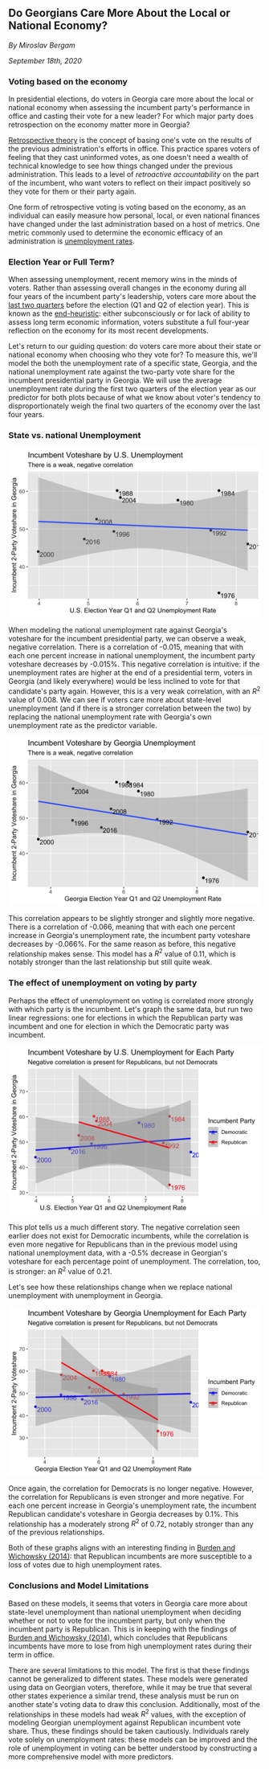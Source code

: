 ## Do Georgians Care More About the Local or National Economy?

_By Miroslav Bergam_

_September 18th, 2020_

### Voting based on the economy

In presidential elections, do voters in Georgia care more about the local or national economy when assessing the incumbent party's performance in office and casting their vote for a new leader? For which major party does retrospection on the economy matter more in Georgia?

[Retrospective theory](https://hollis.harvard.edu/primo-explore/fulldisplay?docid=TN_cdi_askewsholts_vlebooks_9781400888740&context=PC&vid=HVD2&search_scope=everything&tab=everything&lang=en_US) is the concept of basing one's vote on the results of the previous administration's efforts in office. This practice spares voters of feeling that they cast uninformed votes, as one doesn't need a wealth of technical knowledge to see how things changed under the previous administration. This leads to a level of *retroactive accountability* on the part of the incumbent, who want voters to reflect on their impact positively so they vote for them or their party again. 

One form of retrospective voting is voting based on the economy, as an individual can easily measure how personal, local, or even national finances have changed under the last administration based on a host of metrics. One metric commonly used to determine the economic efficacy of an administration is [unemployment rates](https://www.jstor.org/stable/10.1017/s0022381614000437). 

### Election Year or Full Term?

When assessing unemployment, recent memory wins in the minds of voters. Rather than assessing overall changes in the economy during all four years of the incumbent party's leadership, voters care more about the [last two quarters](https://journals.sagepub.com/doi/abs/10.1177/1532673X01293008) before the election (Q1 and Q2 of election year). This is known as the [end-heuristic](https://hollis.harvard.edu/primo-explore/fulldisplay?docid=TN_cdi_gale_infotracacademiconefile_A354446646&context=PC&vid=HVD2&search_scope=everything&tab=everything&lang=en_US): either subconsciously or for lack of ability to assess long term economic information, voters substitute a full four-year reflection on the economy for its most recent developments. 

Let's return to our guiding question: do voters care more about their state or national economy when choosing who they vote for? To measure this, we'll model the both the unemployment rate of a specific state, Georgia, and the national unemployment rate against the two-party vote share for the incumbent presidential party in Georgia. We will use the average unemployment rate during the first two quarters of the election year as our predictor for both plots because of what we know about voter's tendency to disproportionately weigh the final two quarters of the economy over the last four years. 

### State vs. national Unemployment

![](../figures/usunemployed.jpg)

When modeling the national unemployment rate against Georgia's voteshare for the incumbent presidential party, we can observe a weak, negative correlation. There is a correlation of -0.015, meaning that with each one percent increase in national unemployment, the incumbent party voteshare decreases by -0.015%. This negative correlation is intuitive: if the unemployment rates are higher at the end of a presidential term, voters in Georgia (and likely everywhere) would be less inclined to vote for that candidate's party again. However, this is a very weak correlation, with an $R^2$ value of 0.008. We can see if voters care more about state-level unemployment (and if there is a stronger correlation between the two) by replacing the national unemployment rate with Georgia's own unemployment rate as the predictor variable. 

![](../figures/GAunemployed.jpg)

This correlation appears to be slightly stronger and slightly more negative. There is a correlation of -0.066, meaning that with each one percent increase in Georgia's unemployment rate, the incumbent party voteshare decreases by -0.066%. For the same reason as before, this negative relationship makes sense. This model has a $R^2$ value of 0.11, which is notably stronger than the last relationship but still quite weak. 

### The effect of unemployment on voting by party

Perhaps the effect of unemployment on voting is correlated more strongly with which party is the incumbent. Let's graph the same data, but run two linear regressions: one for elections in which the Republican party was incumbent and one for election in which the Democratic party was incumbent. 

![](../figures/usunemployed_party.jpg)

This plot tells us a much different story. The negative correlation seen earlier does not exist for Democratic incumbents, while the correlation is even more negative for Republicans than in the previous model using national unemployment data, with a -0.5% decrease in Georgian's voteshare for each percentage point of unemployment. The correlation, too, is stronger: an $R^2$ value of 0.21. 

Let's see how these relationships change when we replace national unemployment with unemployment in Georgia. 

![](../figures/GAunemployed_party.jpg)

Once again, the correlation for Democrats is no longer negative. However, the correlation for Republicans is even stronger and more negative. For each one percent increase in Georgia's unemployment rate, the incumbent Republican candidate's voteshare in Georgia decreases by 0.1%. This relationship has a moderately strong $R^2$ of 0.72, notably stronger than any of the previous relationships. 

Both of these graphs aligns with an interesting finding in [Burden and Wichowsky (2014)](https://www.jstor.org/stable/10.1017/s0022381614000437): that Republican incumbents are more susceptible to a loss of votes due to high unemployment rates. 

### Conclusions and Model Limitations

Based on these models, it seems that voters in Georgia care more about state-level unemployment than national unemployment when deciding whether or not to vote for the incumbent party, but only when the incumbent party is Republican. This is in keeping with the findings of [Burden and Wichowsky (2014)](https://www.jstor.org/stable/10.1017/s0022381614000437), which concludes that Republicans incumbents have more to lose from high unemployment rates during their term in office. 

There are several limitations to this model. The first is that these findings cannot be generalized to different states. These models were generated using data on Georgian voters, therefore, while it may be true that several other states experience a similar trend, these analysis must be run on another state's voting data to draw this conclusion. Additionally, most of the relationships in these models had weak $R^2$ values, with the exception of modeling Georgian unemployment against Republican incumbent vote share. Thus, these findings should be taken cautiously. Individuals rarely vote solely on unemployment rates: these models can be improved and the role of unemployment in voting can be better understood by constructing a more comprehensive model with more predictors.